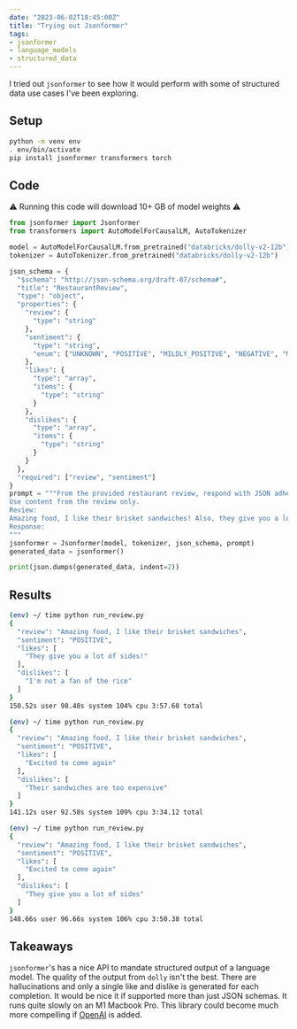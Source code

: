 ```yaml
---
date: "2023-06-02T18:45:00Z"
title: "Trying out Jsonformer"
tags:
- jsonformer
- language_models
- structured_data
---
```


I tried out `jsonformer` to see how it would perform with some of structured data use cases I've been exploring.

## Setup

```sh
python -m venv env
. env/bin/activate
pip install jsonformer transformers torch
```

## Code

⚠️ Running this code will download 10+ GB of model weights ⚠️

```python
from jsonformer import Jsonformer
from transformers import AutoModelForCausalLM, AutoTokenizer

model = AutoModelForCausalLM.from_pretrained("databricks/dolly-v2-12b")
tokenizer = AutoTokenizer.from_pretrained("databricks/dolly-v2-12b")

json_schema = {
  "$schema": "http://json-schema.org/draft-07/schema#",
  "title": "RestaurantReview",
  "type": "object",
  "properties": {
    "review": {
      "type": "string"
    },
    "sentiment": {
      "type": "string",
      "enum": ["UNKNOWN", "POSITIVE", "MILDLY_POSITIVE", "NEGATIVE", "MILDLY_NEGATIVE"]
    },
    "likes": {
      "type": "array",
      "items": {
        "type": "string"
      }
    },
    "dislikes": {
      "type": "array",
      "items": {
        "type": "string"
      }
    }
  },
  "required": ["review", "sentiment"]
}
prompt = """From the provided restaurant review, respond with JSON adhering to the schema.
Use content from the review only.
Review:
Amazing food, I like their brisket sandwiches! Also, they give you a lot of sides! Excited to come again.
Response:
"""
jsonformer = Jsonformer(model, tokenizer, json_schema, prompt)
generated_data = jsonformer()

print(json.dumps(generated_data, indent=2))
```

## Results

```sh
(env) ~/ time python run_review.py
{
  "review": "Amazing food, I like their brisket sandwiches",
  "sentiment": "POSITIVE",
  "likes": [
    "They give you a lot of sides!"
  ],
  "dislikes": [
    "I'm not a fan of the rice"
  ]
}
150.52s user 98.48s system 104% cpu 3:57.68 total

(env) ~/ time python run_review.py
{
  "review": "Amazing food, I like their brisket sandwiches",
  "sentiment": "POSITIVE",
  "likes": [
    "Excited to come again"
  ],
  "dislikes": [
    "Their sandwiches are too expensive"
  ]
}
141.12s user 92.58s system 109% cpu 3:34.12 total

(env) ~/ time python run_review.py
{
  "review": "Amazing food, I like their brisket sandwiches",
  "sentiment": "POSITIVE",
  "likes": [
    "Excited to come again"
  ],
  "dislikes": [
    "They give you a lot of sides"
  ]
}
148.66s user 96.66s system 106% cpu 3:50.38 total
```

## Takeaways

`jsonformer`'s has a nice API to mandate structured output of a language model.
The quality of the output from `dolly` isn't the best.
There are hallucinations and only a single like and dislike is generated for each completion.
It would be nice it if supported more than just JSON schemas.
It runs quite slowly on an M1 Macbook Pro.
This library could become much more compelling if [OpenAI](https://github.com/1rgs/jsonformer/pull/16) is added.
